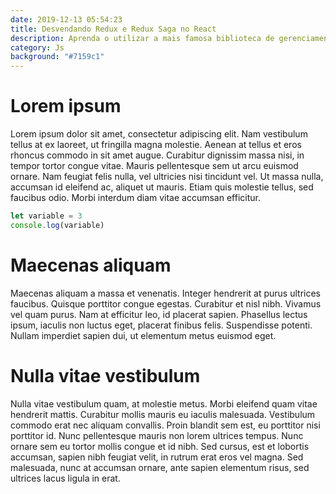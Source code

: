 ```yaml
---
date: 2019-12-13 05:54:23
title: Desvendando Redux e Redux Saga no React
description: Aprenda o utilizar a mais famosa biblioteca de gerenciamento de estados do melhor framework frontend do mundo!
category: Js
background: "#7159c1"
---
```


# Lorem ipsum

Lorem ipsum dolor sit amet, consectetur adipiscing elit. Nam vestibulum tellus at ex laoreet, ut fringilla magna molestie. Aenean at tellus et eros rhoncus commodo in sit amet augue. Curabitur dignissim massa nisi, in tempor tortor congue vitae. Mauris pellentesque sem ut arcu euismod ornare. Nam feugiat felis nulla, vel ultricies nisi tincidunt vel. Ut massa nulla, accumsan id eleifend ac, aliquet ut mauris. Etiam quis molestie tellus, sed faucibus odio. Morbi interdum diam vitae accumsan efficitur.

```js
let variable = 3
console.log(variable)
```

# Maecenas aliquam

Maecenas aliquam a massa et venenatis. Integer hendrerit at purus ultrices faucibus. Quisque porttitor congue egestas. Curabitur et nisl nibh. Vivamus vel quam purus. Nam at efficitur leo, id placerat sapien. Phasellus lectus ipsum, iaculis non luctus eget, placerat finibus felis. Suspendisse potenti. Nullam imperdiet sapien dui, ut elementum metus euismod eget.

# Nulla vitae vestibulum

Nulla vitae vestibulum quam, at molestie metus. Morbi eleifend quam vitae hendrerit mattis. Curabitur mollis mauris eu iaculis malesuada. Vestibulum commodo erat nec aliquam convallis. Proin blandit sem est, eu porttitor nisi porttitor id. Nunc pellentesque mauris non lorem ultrices tempus. Nunc ornare sem eu tortor mollis congue et id nibh. Sed cursus, est et lobortis accumsan, sapien nibh feugiat velit, in rutrum erat eros vel magna. Sed malesuada, nunc at accumsan ornare, ante sapien elementum risus, sed ultrices lacus ligula in erat.
